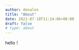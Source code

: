```yaml
---
author: denalon
title: "About"
date: 2021-07-10T11:24:06+08:00
draft: false
# type: about
---
```


hello！






<!-- 脚本文件 -->
<script src="https://unpkg.com/@waline/client@v2/dist/waline.js"></script>
<!-- 样式文件 -->
<link
  rel="stylesheet"
  href="https://unpkg.com/@waline/client@v2/dist/waline.css"
/>

 <div id="waline"></div>
  <script>
    Waline.init({
      el: '#waline',
      serverURL: 'https://discuss.oribos.city',
    });
  </script>